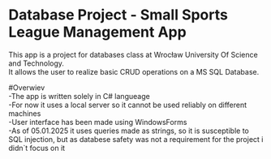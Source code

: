 # Database Project - Small Sports League Management App  

This app is a project for databases class at Wrocław University Of Science and Technology.  
It allows the user to realize basic CRUD operations on a MS SQL Database.  

#Overwiev  
  -The app is written solely in C# langueage  
  -For now it uses a local server so it cannot be used reliably on different machines  
  -User interface has been made using WindowsForms  
  -As of 05.01.2025 it uses queries made as strings, so it is susceptible to SQL injection, but as databese safety was not a requirement for the project i didn`t focus on it  
 
